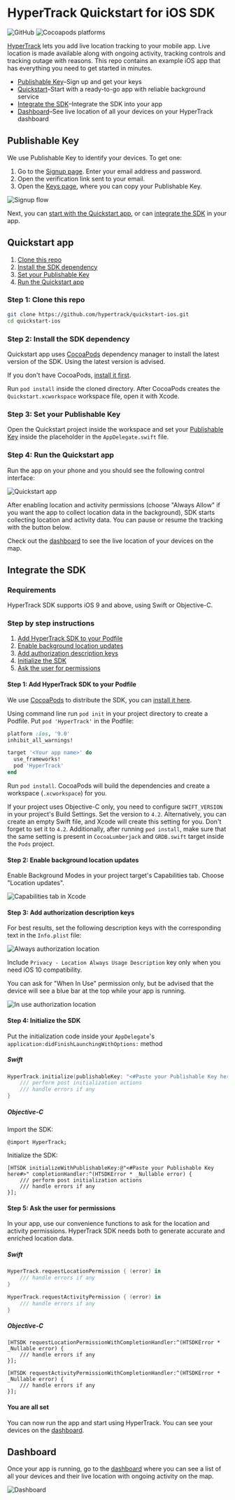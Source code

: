 # HyperTrack Quickstart for iOS SDK

![GitHub](https://img.shields.io/github/license/hypertrack/quickstart-ios.svg)
![Cocoapods platforms](https://img.shields.io/cocoapods/p/HyperTrack.svg)

[HyperTrack](https://www.hypertrack.com) lets you add live location tracking to your mobile app. Live location is made available along with ongoing activity, tracking controls and tracking outage with reasons. This repo contains an example iOS app that has everything you need to get started in minutes.

* [Publishable Key](#publishable-key)–Sign up and get your keys
* [Quickstart](#quickstart-app)–Start with a ready-to-go app with reliable background service
* [Integrate the SDK](#integrate-the-sdk)–Integrate the SDK into your app
* [Dashboard](#dashboard)–See live location of all your devices on your HyperTrack dashboard

## Publishable Key

We use Publishable Key to identify your devices. To get one:
1. Go to the [Signup page](https://v3.dashboard.hypertrack.com/signup). Enter your email address and password.
2. Open the verification link sent to your email.
3. Open the [Keys page](https://v3.dashboard.hypertrack.com/account/keys), where you can copy your Publishable Key.

![Signup flow](Images/Signup_flow.png)

Next, you can [start with the Quickstart app](#quickstart-app), or can [integrate the SDK](#integrate-the-sdk) in your app.

## Quickstart app

1. [Clone this repo](#step-1-clone-this-repo)
2. [Install the SDK dependency](#step-2-install-the-sdk-dependency)
3. [Set your Publishable Key](#step-3-set-your-publishable-key)
4. [Run the Quickstart app](#step-4-run-the-quickstart-app)

### Step 1: Clone this repo
```bash
git clone https://github.com/hypertrack/quickstart-ios.git
cd quickstart-ios
```
### Step 2: Install the SDK dependency

Quickstart app uses [CocoaPods](https://cocoapods.org) dependency manager to install the latest version of the SDK. Using the latest version is advised.

If you don't have CocoaPods, [install it first](https://guides.cocoapods.org/using/getting-started.html#installation).

Run `pod install` inside the cloned directory. After CocoaPods creates the `Quickstart.xcworkspace` workspace file, open it with Xcode.

### Step 3: Set your Publishable Key

Open the Quickstart project inside the workspace and set your [Publishable Key](#publishable-key) inside the placeholder in the `AppDelegate.swift` file.

### Step 4: Run the Quickstart app

Run the app on your phone and you should see the following control interface:

![Quickstart app](Images/On_Device.png)

After enabling location and activity permissions (choose "Always Allow" if you want the app to collect location data in the background), SDK starts collecting location and activity data. You can pause or resume the tracking with the button below.

Check out the [dashboard](#dashboard) to see the live location of your devices on the map.

## Integrate the SDK

### Requirements

HyperTrack SDK supports iOS 9 and above, using Swift or Objective-C. 

### Step by step instructions

1. [Add HyperTrack SDK to your Podfile](#step-1-add-hypertrack-sdk-to-your-podfile)
2. [Enable background location updates](#step-2-enable-background-location-updates)
3. [Add authorization description keys](#step-3-add-authorization-description-keys)
4. [Initialize the SDK](#step-4-initialize-the-sdk)
5. [Ask the user for permissions](#step-5-ask-the-user-for-permissions)

#### Step 1: Add HyperTrack SDK to your Podfile

We use [CocoaPods](https://cocoapods.org) to distribute the SDK, you can [install it here](https://guides.cocoapods.org/using/getting-started.html#installation).

Using command line run `pod init` in your project directory to create a Podfile. Put `pod 'HyperTrack'` in the Podfile:

```ruby
platform :ios, '9.0'
inhibit_all_warnings!

target '<Your app name>' do
  use_frameworks!
  pod 'HyperTrack'
end
```

Run `pod install`. CocoaPods will build the dependencies and create a workspace (`.xcworkspace`) for you.

If your project uses Objective-C only, you need to configure `SWIFT_VERSION` in your project's Build Settings. Set the version to `4.2`. Alternatively, you can create an empty Swift file, and Xcode will create this setting for you. Don't forget to set it to `4.2`. Additionally, after running `pod install`, make sure that the same setting is present in `CocoaLumberjack` and `GRDB.swift` target inside the `Pods` project.

#### Step 2: Enable background location updates

Enable Background Modes in your project target's Capabilities tab. Choose "Location updates".

![Capabilities tab in Xcode](Images/Background_Modes.png)

#### Step 3: Add authorization description keys

For best results, set the following description keys with the corresponding text in the `Info.plist` file:

![Always authorization location](Images/Always_Authorization.png)

Include `Privacy - Location Always Usage Description` key only when you need iOS 10 compatibility.

You can ask for "When In Use" permission only, but be advised that the device will see a blue bar at the top while your app is running.

![In use authorization location](Images/In_Use_Authorization.png)

#### Step 4: Initialize the SDK

Put the initialization code inside your `AppDelegate`'s `application:didFinishLaunchingWithOptions:` method 

##### Swift

```swift
HyperTrack.initialize(publishableKey: "<#Paste your Publishable Key here#>") { (error) in
    /// perform post initialization actions
    /// handle errors if any
}
```

##### Objective-C

Import the SDK:

```objc
@import HyperTrack;
```

Initialize the SDK:

```objc
[HTSDK initializeWithPublishableKey:@"<#Paste your Publishable Key here#>" completionHandler:^(HTSDKError * _Nullable error) {
    /// perform post initialization actions
    /// handle errors if any
}];
```

#### Step 5: Ask the user for permissions

In your app, use our convenience functions to ask for the location and activity permissions. HyperTrack SDK needs both to generate accurate and enriched location data.

##### Swift

```swift
HyperTrack.requestLocationPermission { (error) in
    /// handle errors if any
}

HyperTrack.requestActivityPermission { (error) in
    /// handle errors if any
}
```

##### Objective-C

```objc
[HTSDK requestLocationPermissionWithCompletionHandler:^(HTSDKError * _Nullable error) {
    /// handle errors if any
}];

[HTSDK requestActivityPermissionWithCompletionHandler:^(HTSDKError * _Nullable error) {
    /// handle errors if any
}];
```

#### You are all set

You can now run the app and start using HyperTrack. You can see your devices on the [dashboard](#dashboard).

## Dashboard

Once your app is running, go to the [dashboard](https://v3.dashboard.hypertrack.com/devices) where you can see a list of all your devices and their live location with ongoing activity on the map.

![Dashboard](Images/Dashboard.png)
